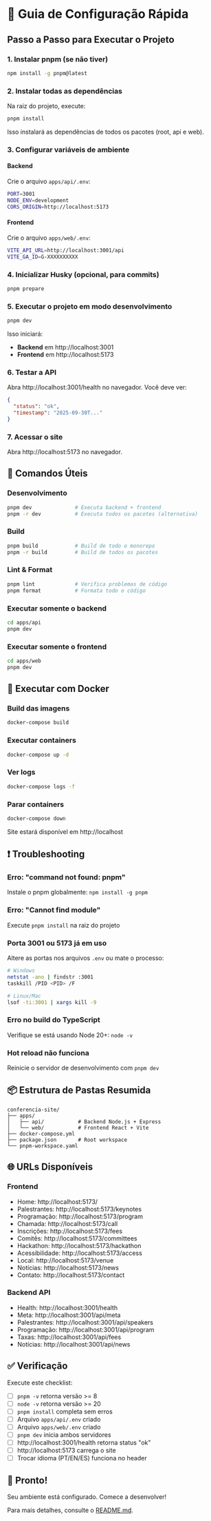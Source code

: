 # 🚀 Guia de Configuração Rápida

## Passo a Passo para Executar o Projeto

### 1. Instalar pnpm (se não tiver)

```bash
npm install -g pnpm@latest
```

### 2. Instalar todas as dependências

Na raiz do projeto, execute:

```bash
pnpm install
```

Isso instalará as dependências de todos os pacotes (root, api e web).

### 3. Configurar variáveis de ambiente

#### Backend

Crie o arquivo `apps/api/.env`:

```bash
PORT=3001
NODE_ENV=development
CORS_ORIGIN=http://localhost:5173
```

#### Frontend

Crie o arquivo `apps/web/.env`:

```bash
VITE_API_URL=http://localhost:3001/api
VITE_GA_ID=G-XXXXXXXXXX
```

### 4. Inicializar Husky (opcional, para commits)

```bash
pnpm prepare
```

### 5. Executar o projeto em modo desenvolvimento

```bash
pnpm dev
```

Isso iniciará:
- **Backend** em http://localhost:3001
- **Frontend** em http://localhost:5173

### 6. Testar a API

Abra http://localhost:3001/health no navegador. Você deve ver:

```json
{
  "status": "ok",
  "timestamp": "2025-09-30T..."
}
```

### 7. Acessar o site

Abra http://localhost:5173 no navegador.

## 🔧 Comandos Úteis

### Desenvolvimento
```bash
pnpm dev              # Executa backend + frontend
pnpm -r dev           # Executa todos os pacotes (alternativa)
```

### Build
```bash
pnpm build            # Build de todo o monorepo
pnpm -r build         # Build de todos os pacotes
```

### Lint & Format
```bash
pnpm lint             # Verifica problemas de código
pnpm format           # Formata todo o código
```

### Executar somente o backend
```bash
cd apps/api
pnpm dev
```

### Executar somente o frontend
```bash
cd apps/web
pnpm dev
```

## 🐳 Executar com Docker

### Build das imagens
```bash
docker-compose build
```

### Executar containers
```bash
docker-compose up -d
```

### Ver logs
```bash
docker-compose logs -f
```

### Parar containers
```bash
docker-compose down
```

Site estará disponível em http://localhost

## ❗ Troubleshooting

### Erro: "command not found: pnpm"
Instale o pnpm globalmente: `npm install -g pnpm`

### Erro: "Cannot find module"
Execute `pnpm install` na raiz do projeto

### Porta 3001 ou 5173 já em uso
Altere as portas nos arquivos `.env` ou mate o processo:
```bash
# Windows
netstat -ano | findstr :3001
taskkill /PID <PID> /F

# Linux/Mac
lsof -ti:3001 | xargs kill -9
```

### Erro no build do TypeScript
Verifique se está usando Node 20+: `node -v`

### Hot reload não funciona
Reinicie o servidor de desenvolvimento com `pnpm dev`

## 📦 Estrutura de Pastas Resumida

```
conferencia-site/
├── apps/
│   ├── api/           # Backend Node.js + Express
│   └── web/           # Frontend React + Vite
├── docker-compose.yml
├── package.json       # Root workspace
└── pnpm-workspace.yaml
```

## 🌐 URLs Disponíveis

### Frontend
- Home: http://localhost:5173/
- Palestrantes: http://localhost:5173/keynotes
- Programação: http://localhost:5173/program
- Chamada: http://localhost:5173/call
- Inscrições: http://localhost:5173/fees
- Comitês: http://localhost:5173/committees
- Hackathon: http://localhost:5173/hackathon
- Acessibilidade: http://localhost:5173/access
- Local: http://localhost:5173/venue
- Notícias: http://localhost:5173/news
- Contato: http://localhost:5173/contact

### Backend API
- Health: http://localhost:3001/health
- Meta: http://localhost:3001/api/meta
- Palestrantes: http://localhost:3001/api/speakers
- Programação: http://localhost:3001/api/program
- Taxas: http://localhost:3001/api/fees
- Notícias: http://localhost:3001/api/news

## ✅ Verificação

Execute este checklist:

- [ ] `pnpm -v` retorna versão >= 8
- [ ] `node -v` retorna versão >= 20
- [ ] `pnpm install` completa sem erros
- [ ] Arquivo `apps/api/.env` criado
- [ ] Arquivo `apps/web/.env` criado
- [ ] `pnpm dev` inicia ambos servidores
- [ ] http://localhost:3001/health retorna status "ok"
- [ ] http://localhost:5173 carrega o site
- [ ] Trocar idioma (PT/EN/ES) funciona no header

## 🎉 Pronto!

Seu ambiente está configurado. Comece a desenvolver!

Para mais detalhes, consulte o [README.md](./README.md).

